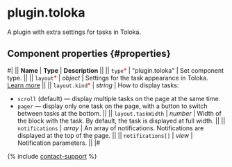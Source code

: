 # plugin.toloka

A plugin with extra settings for tasks in Toloka.

## Component properties {#properties}

#|
|| **Name** | **Type** | **Description** ||
|| `type`<span style="color: red">\*</span> | "plugin.toloka" | Set component type. ||
|| `layout`<span style="color: red">\*</span> | _object_ | Settings for the task appearance in Toloka. [Learn more](../operations/set-plugin-toloka.md) ||
|| `layout.kind`<span style="color: red">\*</span> | _string_ | How to display tasks:

- `scroll` (default) — display multiple tasks on the page at the same time.
- `pager` — display only one task on the page, with a button to switch between tasks at the bottom.
  ||
  || `layout.taskWidth` | _number_ | Width of the block with the task. By default, the task is displayed at full width. ||
  || `notifications` | _array_ | An array of notifications. Notifications are displayed at the top of the page. ||
  || `notifications[]` | _view_ | Notification parameters. ||
  |#

{% include [contact-support](../_includes/contact-support.md) %}
